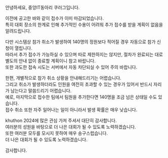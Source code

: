 안녕하세요, 중앙IT동아리 쿠러그입니다.

이전에 공고한 바와 같이 접수가 이미 마감되었습니다.<br>
특히 대회 장소의 한계로 인해 추가적인 수용이 어려워 추가 접수를 받을 계획이 없음을 알려드립니다.

다만 시스템상 참가 취소가 발생하여 140명의 정원보다 적어질 경우 자동으로 참가 신청이 열립니다.<br>
따라서 추가 접수가 가능하실 수 있으며 따로 제한하지는 않지만, 절차가 완료되는 대로 별도의 안내 없이 종료할 계획이니 참고 바랍니다.<br>
또한 과도한 접속 시도는 서버에서 자동 차단되실 수 있어 주의 바랍니다.<br>

한편, 개별적으로 참가 취소 상황을 안내해드리기는 어렵습니다.<br>
그리고 취소가 발생하더라도 인원을 여전히 초과할 수 있는 경우가 있어서 반드시 자리가 남는다고 말씀드리기 어렵습니다.<br>
예로, 마지막으로 접수한 팀에서 팀원을 추가한다면 140명을 조금 넘은 상태일 수도 있습니다.<br>
접수 취소 또한 자주 일어나는 일이 아니라서 발생 확률은 매우 낮습니다.

khuthon 2024에 많은 관심 가져 주셔서 대단히 감사합니다.<br>
여러분의 성원을 바탕으로 더 나은 대회가 될 수 있도록 노력하겠습니다.<br>
또한 여러분 모두를 모시지 못하여 매우 송구스럽습니다.<br>
더 나은 대회가 될 수 있도록 노력하겠습니다.

감사합니다.

